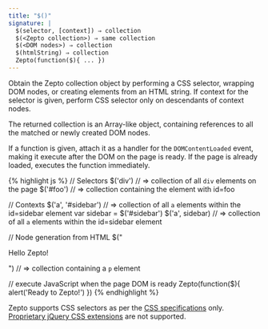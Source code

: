 ```yaml
---
title: "$()"
signature: |
  $(selector, [context]) ⇒ collection
  $(<Zepto collection>) ⇒ same collection
  $(<DOM nodes>) ⇒ collection
  $(htmlString) ⇒ collection
  Zepto(function($){ ... })
---
```


Obtain the Zepto collection object by performing a CSS selector, wrapping DOM
nodes, or creating elements from an HTML string. If context for the selector is
given, perform CSS selector only on descendants of context nodes.

The returned collection is an Array-like object, containing references to all
the matched or newly created DOM nodes.

If a function is given, attach it as a handler for the `DOMContentLoaded` event,
making it execute after the DOM on the page is ready. If the page is already
loaded, executes the function immediately.

{% highlight js %}
// Selectors
$('div') // => collection of all `div` elements on the page
$('#foo') // => collection containing the element with id=foo

// Contexts
$('a', '#sidebar') 
// => collection of all `a` elements within the id=sidebar element
var sidebar = $('#sidebar')
$('a', sidebar) 
// => collection of all `a` elements within the id=sidebar element

// Node generation from HTML
$("<p>Hello Zepto!</p>") // => collection containing a `p` element

// execute JavaScript when the page DOM is ready
Zepto(function($){
  alert('Ready to Zepto!')
})
{% endhighlight %}

<p class=compat>
Zepto supports CSS selectors as per the <a href="http://www.w3.org/Style/CSS/">CSS specifications</a> only. 
<a href="http://api.jquery.com/category/selectors/jquery-selector-extensions/">Proprietary jQuery CSS extensions</a> are not supported.
</p>
